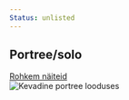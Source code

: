 ```yaml
---
Status: unlisted
---
```

<div class="col-lg-4">
  <div class="image-wrap-2">
    <div class="image-info">
      <h2 class="mb-3 h3">Portree/solo</h2>
      <a href="/teenused/portree-solo" class="btn btn-outline-white py-2 px-4">Rohkem näiteid</a>
    </div>
    <img src="/media/images/portree-looduses-kevadel-h.jpg" alt="Kevadine portree looduses" title="Kevadine portree looduses" class="img-fluid" loading="lazy">
  </div>
</div>
